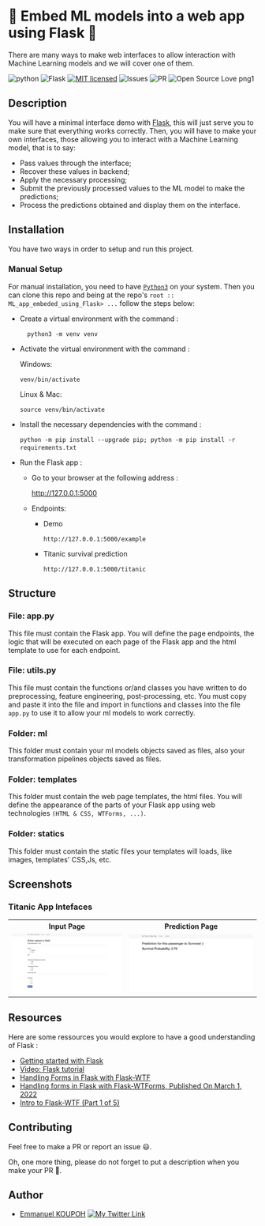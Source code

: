 # 🚀 Embed ML models into a web app using Flask 🚀

There are many ways to make web interfaces to allow interaction with Machine Learning models and we will cover one of them.

![python](https://img.shields.io/badge/Python-3776AB?style=for-the-badge&logo=python&logoColor=white)
![Flask](https://img.shields.io/badge/flask-%23000.svg?style=for-the-badge&logo=flask&logoColor=white)
[![MIT licensed](https://img.shields.io/badge/license-mit-blue?style=for-the-badge&logo=appveyor)](./LICENSE)
![Issues](https://img.shields.io/github/issues/eaedk/ML_app_embeded_using_Flask?style=for-the-badge&logo=appveyor)
![PR](https://img.shields.io/github/issues-pr/eaedk/ML_app_embeded_using_Flask?style=for-the-badge&logo=appveyor)
![Open Source Love png1](https://badges.frapsoft.com/os/v1/open-source.png?v=103)


## Description

You will have a minimal interface demo with [Flask](), this will just serve you to make sure that everything works correctly. Then, you will have to make your own interfaces, those allowing you to interact with a Machine Learning model, that is to say:
- Pass values through the interface;
- Recover these values in backend;
- Apply the necessary processing;
- Submit the previously processed values to the ML model to make the predictions;
- Process the predictions obtained and display them on the interface.

## Installation

You have two ways in order to setup and run this project.

### Manual Setup

For manual installation, you need to have [`Python3`](https://www.python.org/) on your system. Then you can clone this repo and being at the repo's `root :: ML_app_embeded_using_Flask> ...`  follow the steps below:

- Create a virtual environment with the command :
        
        python3 -m venv venv

- Activate the virtual environment with the command :
  
  Windows:

      venv/bin/activate 
  
  Linux & Mac: 

      source venv/bin/activate

- Install the necessary dependencies with the command :
        
      python -m pip install --upgrade pip; python -m pip install -r requirements.txt

- Run the Flask app :
  - Go to your browser at the following address :
        
      http://127.0.0.1:5000
        
  - Endpoints:
    
    - Demo

          http://127.0.0.1:5000/example

    - Titanic survival prediction

          http://127.0.0.1:5000/titanic





## Structure
### File: app.py
This file must contain the Flask app. You will define the page endpoints, the logic that will be executed on each page of the Flask app and the html template to use for each endpoint.

### File: utils.py
This file must contain the functions or/and classes you have written to do preprocessing, feature engineering, post-processing, etc. You must copy and paste it into the file and import in functions and classes into the file `app.py` to use it to allow your ml models to work correctly.

### Folder: ml
This folder must contain your ml models objects saved as files, also your transformation pipelines objects saved as files.

### Folder: templates
This folder must contain the web page templates, the html files. You will define the appearance of the parts of your Flask app using web technologies `(HTML & CSS, WTForms, ...)`.

### Folder: statics
This folder must contain the static files your templates will loads, like images, templates' CSS,Js, etc.

## Screenshots
### Titanic App Intefaces
<table>
    <tr>
        <th>Input Page</th>
        <th>Prediction Page</th>
    </tr>
    <tr>
        <td><img src="./screenshots/input_page.png"/></td>
        <td><img src="./screenshots/prediction_page.png"/></td>
    </tr>
</table>


## Resources
Here are some ressources you would explore to have a good understanding of Flask :
- [Getting started with Flask](https://dev.to/nagatodev/getting-started-with-flask-1kn1)
- [Video: Flask tutorial](https://www.youtube.com/watch?v=Kja_28SNIow)
- [Handling Forms in Flask with Flask-WTF](https://hackersandslackers.com/flask-wtforms-forms/)
- [Handling forms in Flask with Flask-WTForms, Published On March 1, 2022](https://www.analyticsvidhya.com/blog/2022/03/handling-forms-in-flask-with-flask-wtforms/)
- [Intro to Flask-WTF (Part 1 of 5)](https://www.youtube.com/watch?v=vzaXBm-ZVOQ&list=PLdXrUau65MnMlMGISqq3QmCY8hHoe84jf)
<!-- - []() -->


## Contributing

Feel free to make a PR or report an issue 😃.

Oh, one more thing, please do not forget to put a description when you make your PR 🙂.

## Author

- [Emmanuel KOUPOH](https://www.linkedin.com/in/esa%C3%AFe-alain-emmanuel-dina-koupoh-7b974a17a/)
[![My Twitter Link](https://img.shields.io/twitter/follow/emmanuelkoupoh?style=social)](https://twitter.com/emmanuelkoupoh)